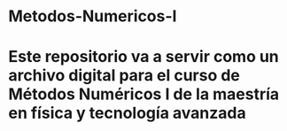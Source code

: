 # Metodos-Numericos-I
# Este repositorio va a servir como un archivo digital para el curso de Métodos Numéricos I de la maestría en física y tecnología avanzada
